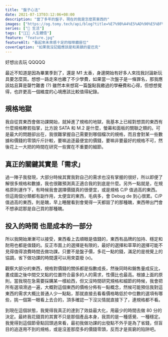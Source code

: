 ```yaml
---
title: "盤子心法"
date: 2021-07-13T03:12:06+08:00
description: "當了多年的盤子，現在的我是怎麼買東西的"
images: ["https://og.tomy.tech/api/blog?title=%E7%9B%A4%E5%AD%90%E5%BF%83%E6%B3%95"]
series: ["🍫 生活"]
tags: ["🧑🏻‍🏫 人生體悟"]
feature: "feature.jpg"
featureAlt: "看起來未來感十足的咖啡廳座位"
coverCaption: "如果我沒記錯應該是和美鎮的星巴克"
---
```


好想出去玩 QQQQQ

最近不知道是因為畢業季到了，還是 M1 太香，身邊開始有好多人來找我討論新玩具要怎麼買。想想一路走來也繳了不少學費，如果當一次盤子是一條罪名，那我應該姑且算是罄竹難書 (?) 雖然本來想寫一篇盤點我繳過的學~~廢~~費和心得，但想想覺得，也許更高一個維度的心境應該比較值得紀錄。

## 規格地獄

我自從買東西會做功課開始，就掉進了規格的地獄，我基本上已經對想買的東西有什麼規格瞭若指掌，比方說 SATA 和 M.2 是什麼，螢幕和面板的關聯之類的。可是最大的問題卻出在，我很難掌握自己需要到哪個檔次的規格，而且會對某一些數據和價錢的零頭斤斤計較，要嘛追逐最便宜的價錢，要嘛非要最好的規格不可，然後花上一大把的時間在研究一些實在不重要的細節。

## 真正的關鍵其實是「需求」

過一陣子我發現，大部分時候其實我對自己的需求也沒有掌握的很好，所以即便了解很多規格和數據，我也很難預測真正適合我的到底是什麼。另外一點就是，在規格原則運作下，有時候我會選擇價錢真的很便宜，或是規格 C/P 值過高的東西。但這兩個分類都有副作用，太便宜的東西，毛病多，會 Debug de 到心很累。C/P 值過高的東西，則是醜，早上睡醒看到會覺得一天都毀了的那種醜，東西帶出門會不想承認那是自己買的那種醜。

## 投入的時間 也是成本的一部分

所以我開始漸漸可以接受，東西看上去順眼是值錢的，東西有品牌的加持、穩定和耐用也都是值錢的。反正市面上的選擇是有限的，最好的選擇和草草的選擇可能不見得值得浪費時間去做功課。只要不是盤子價，多花一點的錢，滿足的是視覺上的協調，省下做功課的時間還可以用來耍廢 (x)。

觀察大部分的東西，規格對價錢的關係都是指數成長，然後同時和銷售量成反比，畫成圖之後中間交叉點的位置符合最多的人的需求，性價比也最高。根據上面的原則，當我現在急需要採購某一樣給西，但又沒時間研究規格和細節的時候，我會把所有選項滑過一遍，大概對這個東西的價格分佈有一點概念，然候可能預估我對這東西的需求大概比普通人少一點點，那就直接去看看價格略低於中位數的選項有哪些，挑一個第一眼看上去合的，頂多確認一下沒災情就直接下了，連規格都不看。

到現在這個狀態，我覺得我真正的達到了效益最大化，用最少的時間去做 80 分的決定。最終我花錢買的其實不只是那個產品本身，我買的是一種感覺、一種穩定。我覺得到這個節骨點回頭過來看，最初我做功課的出發點不外乎是為了省錢，但盲目的追逐用不到的規格，或是沒差那麼多的價錢零頭，反而才是貧窮的陷阱吧。

